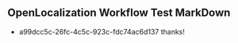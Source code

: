 ## OpenLocalization Workflow Test MarkDown
* a99dcc5c-26fc-4c5c-923c-fdc74ac6d137 thanks!

<!--HONumber=Aug16_HO3-->


